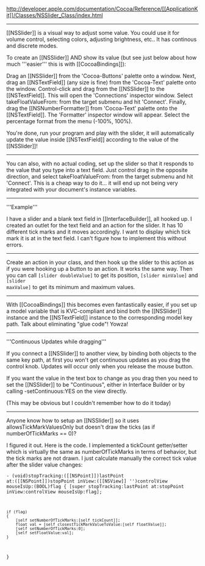 http://developer.apple.com/documentation/Cocoa/Reference/[[ApplicationKit]]/Classes/NSSlider_Class/index.html

----

[[NSSlider]] is a visual way to adjust some value.  You could use it for volume control, selecting colors, adjusting brightness, etc.. It has continous and discrete modes.

To create an [[NSSlider]] AND show its value (but see just below about how much '''easier''' this is with [[CocoaBindings]]):

Drag an [[NSSlider]] from the 'Cocoa-Buttons' palette onto a window.  Next, drag an [[NSTextField]] (any size is fine) from the 'Cocoa-Text' palette onto the window.  Control-click and drag from the [[NSSlider]] to the [[NSTextField]].  This will open the 'Connections' inspector window.  Select takeFloatValueFrom: from the target submenu and hit 'Connect'.  Finally, drag the [[NSNumberFormatter]] from 'Cocoa-Text' palette onto the [[NSTextField]].  The 'Formatter' inspector window will appear.  Select the percentage format from the menu (-100%, 100%).

You're done, run your program and play with the slider, it will automatically update the value inside [[NSTextField]] according to the value of the [[NSSlider]]!

----

You can also, with no actual coding, set up the slider so that it responds to the value that you type into a text field. Just control drag in the opposite direction, and select takeFloatValueFrom: from the target submenu and hit 'Connect'.  This is a cheap way to do it... it will end up not being very integrated with your document's instance variables.

----

'''Example'''

I have a slider and a blank text field in [[InterfaceBuilder]], all hooked up. I created an outlet for the text field and an action for the slider. It has 10 different tick marks and it moves accordingly. I want to display which tick mark it is at in the text field. I can't figure how to implement this without errors.

----

Create an action in your class, and then hook up the slider to this action as if you were hooking up a button to an action. It works the same way. Then you can call <code>[slider doubleValue]</code> to get its position, <code>[slider minValue]</code> and <code>[slider maxValue]</code> to get its minimum and maximum values.

----

With [[CocoaBindings]] this becomes even fantastically easier, if you set up a model variable that is KVC-compliant and  bind both the [[NSSlider]] instance and the [[NSTextField]] instance to the corresponding model key path. Talk about eliminating "glue code"! Yowza!


----

'''Continuous Updates while dragging'''

If you connect a [[NSSlider]] to another view, by binding both objects to the same key path, at first you won't get continuous updates as you drag the control knob. Updates will occur only when you release the mouse button.

If you want the value in the text box to change as you drag then you need to set the [[NSSlider]] to be "Continuous", either in Interface Builder or by calling -setContinuous:YES on the view directly.

(This may be obvious but I couldn't remember how to do it today)

----

Anyone know how to setup an [[NSSlider]] so it uses allowsTickMarkValuesOnly but doesn't draw the ticks (as if numberOfTickMarks == 0)?

I figured it out. Here is the code. I implemented a tickCount getter/setter which is virtually the same as numberOfTickMarks in terms of behavior, but the tick marks are not drawn. I just calculate manually the correct tick value after the slider value changes:

<code>- (void)stopTracking:([[NSPoint]])lastPoint at:([[NSPoint]])stopPoint inView:([[NSView]] '')controlView mouseIsUp:(BOOL)flag
{
	[super stopTracking:lastPoint at:stopPoint inView:controlView mouseIsUp:flag];

	if (flag)
	{
		[self setNumberOfTickMarks:[self tickCount]];
		float val = [self closestTickMarkValueToValue:[self floatValue]];
		[self setNumberOfTickMarks:0];
		[self setFloatValue:val];
	}
}</code>